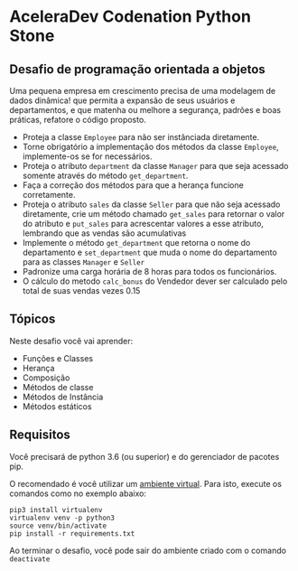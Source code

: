 # AceleraDev Codenation Python Stone
## Desafio de programação orientada a objetos

   
Uma pequena empresa em crescimento precisa de uma modelagem de dados dinâmica! que permita a expansão de seus usuários e departamentos, e que matenha ou melhore a segurança, padrões e boas práticas, refatore o código proposto.
    
- Proteja a classe `Employee` para não ser instânciada diretamente.
- Torne obrigatório a implementação dos métodos da classe `Employee`, implemente-os se for necessários.
- Proteja o atributo `department` da classe `Manager` para que seja acessado somente através do método `get_department`.
- Faça a correção dos métodos para que a herança funcione corretamente.
- Proteja o atributo `sales` da classe `Seller` para que não seja acessado diretamente,
  crie um método chamado `get_sales` para retornar o valor do atributo e `put_sales` para acrescentar valores a esse atributo, lembrando que as vendas são acumulativas
- Implemente o método `get_department` que retorna o nome do departamento e `set_department` que muda o nome do departamento para as classes `Manager` e `Seller`
- Padronize uma carga horária de 8 horas para todos os funcionários.
- O cálculo do metodo `calc_bonus` do Vendedor dever ser calculado pelo total de suas vendas vezes 0.15



## Tópicos

Neste desafio você vai aprender:

- Funções e Classes
- Herança
- Composição
- Métodos de classe
- Métodos de Instância
- Métodos estáticos

## Requisitos

Você precisará de python 3.6 (ou superior) e do gerenciador de pacotes pip.

O recomendado é você utilizar um [ambiente virtual](https://pythonacademy.com.br/blog/python-e-virtualenv-como-programar-em-ambientes-virtuais). Para isto, execute os comandos como no exemplo abaixo:

    pip3 install virtualenv
    virtualenv venv -p python3
    source venv/bin/activate 
    pip install -r requirements.txt

Ao terminar o desafio, você pode sair do ambiente criado com o comando `deactivate`
